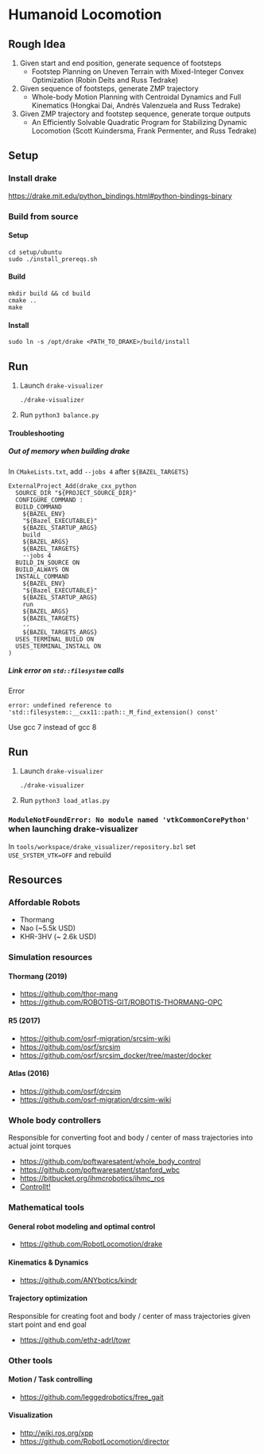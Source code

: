 # Humanoid Locomotion

## Rough Idea
1. Given start and end position, generate sequence of footsteps
   - Footstep Planning on Uneven Terrain with Mixed-Integer Convex Optimization (Robin Deits and Russ Tedrake)
1. Given sequence of footsteps, generate ZMP trajectory
   - Whole-body Motion Planning with Centroidal Dynamics and Full Kinematics (Hongkai Dai, Andrés Valenzuela and Russ Tedrake)
1. Given ZMP trajectory and footstep sequence, generate torque outputs
   - An Efficiently Solvable Quadratic Program for Stabilizing Dynamic Locomotion (Scott Kuindersma, Frank Permenter, and Russ Tedrake)


## Setup

### Install drake
<https://drake.mit.edu/python_bindings.html#python-bindings-binary>

### Build from source
#### Setup
```
cd setup/ubuntu
sudo ./install_prereqs.sh
```

#### Build
```
mkdir build && cd build
cmake ..
make
```

#### Install
```
sudo ln -s /opt/drake <PATH_TO_DRAKE>/build/install
```

## Run
1. Launch `drake-visualizer`
   ```
   ./drake-visualizer
   ```
1. Run `python3 balance.py`

#### Troubleshooting

##### Out of memory when building drake
In `CMakeLists.txt`, add `--jobs 4` after `${BAZEL_TARGETS}`
```
ExternalProject_Add(drake_cxx_python
  SOURCE_DIR "${PROJECT_SOURCE_DIR}"
  CONFIGURE_COMMAND :
  BUILD_COMMAND
    ${BAZEL_ENV}
    "${Bazel_EXECUTABLE}"
    ${BAZEL_STARTUP_ARGS}
    build
    ${BAZEL_ARGS}
    ${BAZEL_TARGETS}
    --jobs 4
  BUILD_IN_SOURCE ON
  BUILD_ALWAYS ON
  INSTALL_COMMAND
    ${BAZEL_ENV}
    "${Bazel_EXECUTABLE}"
    ${BAZEL_STARTUP_ARGS}
    run
    ${BAZEL_ARGS}
    ${BAZEL_TARGETS}
    --
    ${BAZEL_TARGETS_ARGS}
  USES_TERMINAL_BUILD ON
  USES_TERMINAL_INSTALL ON
)
```

##### Link error on `std::filesystem` calls
Error
```
error: undefined reference to 'std::filesystem::__cxx11::path::_M_find_extension() const'
```
Use gcc 7 instead of gcc 8

## Run
1. Launch `drake-visualizer`
   ```
   ./drake-visualizer
   ```
1. Run `python3 load_atlas.py`

### `ModuleNotFoundError: No module named 'vtkCommonCorePython'` when launching drake-visualizer
In `tools/workspace/drake_visualizer/repository.bzl` set `USE_SYSTEM_VTK=OFF` and rebuild

## Resources


### Affordable Robots
- Thormang
- Nao (~5.5k USD)
- KHR-3HV (~ 2.6k USD)

### Simulation resources

#### Thormang (2019)
- <https://github.com/thor-mang>
- <https://github.com/ROBOTIS-GIT/ROBOTIS-THORMANG-OPC>

#### R5 (2017)
- <https://github.com/osrf-migration/srcsim-wiki>
- <https://github.com/osrf/srcsim>
- <https://github.com/osrf/srcsim_docker/tree/master/docker>

#### Atlas (2016)
- <https://github.com/osrf/drcsim>
- <https://github.com/osrf-migration/drcsim-wiki>

### Whole body controllers
Responsible for converting foot and body / center of mass trajectories into actual joint torques
- <https://github.com/poftwaresatent/whole_body_control>
- <https://github.com/poftwaresatent/stanford_wbc>
- <https://bitbucket.org/ihmcrobotics/ihmc_ros>
- [ControlIt!](http://sites.utexas.edu/hcrl/files/2016/01/ijhr-2015.pdf)

### Mathematical tools
#### General robot modeling and optimal control
- <https://github.com/RobotLocomotion/drake>
#### Kinematics & Dynamics
- <https://github.com/ANYbotics/kindr>
#### Trajectory optimization
Responsible for creating foot and body / center of mass trajectories given start point and end goal
- <https://github.com/ethz-adrl/towr>

### Other tools
#### Motion / Task controlling
- <https://github.com/leggedrobotics/free_gait>

#### Visualization
- <http://wiki.ros.org/xpp>
- <https://github.com/RobotLocomotion/director>
